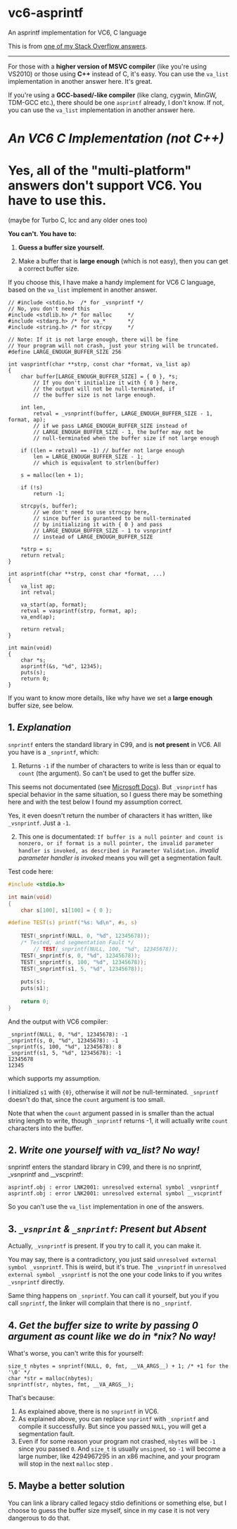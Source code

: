 # vc6-asprintf
An asprintf implementation for VC6, C language

This is from [one of my Stack Overflow answers](https://stackoverflow.com/questions/40159892/using-asprintf-on-windows/63317479#63317479).

---

For those with a **higher version of MSVC compiler** (like you're using VS2010) or those using **C++** instead of C, it's easy. You can use the `va_list` implementation in another answer here. It's great.

If you're using a **GCC-based/-like compiler** (like clang, cygwin, MinGW, TDM-GCC etc.), there should be one `asprintf` already, I don't know. If not, you can use the `va_list` implementation in another answer here.

# *An VC6 C Implementation (not C++)*
# Yes, all of the "multi-platform" answers don't support VC6. You have to use this.

(maybe for Turbo C, lcc and any older ones too)

**You can't. You have to:**

1. **Guess a buffer size yourself.**

2. Make a buffer that is **large enough** (which is not easy), then you can get a correct buffer size.

If you choose this, I have make a handy implement for VC6 C language, based on the `va_list` implement in another answer.

```
// #include <stdio.h>  /* for _vsnprintf */
// No, you don't need this
#include <stdlib.h> /* for malloc	  */
#include <stdarg.h> /* for va_*	      */
#include <string.h> /* for strcpy     */

// Note: If it is not large enough, there will be fine
// Your program will not crash, just your string will be truncated.
#define LARGE_ENOUGH_BUFFER_SIZE 256

int vasprintf(char **strp, const char *format, va_list ap)
{
	char buffer[LARGE_ENOUGH_BUFFER_SIZE] = { 0 }, *s;
		// If you don't initialize it with { 0 } here,
		// the output will not be null-terminated, if
		// the buffer size is not large enough.

	int len,
		retval = _vsnprintf(buffer, LARGE_ENOUGH_BUFFER_SIZE - 1, format, ap);
		// if we pass LARGE_ENOUGH_BUFFER_SIZE instead of
		// LARGE_ENOUGH_BUFFER_SIZE - 1, the buffer may not be
		// null-terminated when the buffer size if not large enough
	
	if ((len = retval) == -1) // buffer not large enough
		len = LARGE_ENOUGH_BUFFER_SIZE - 1;
		// which is equivalent to strlen(buffer)
			
	s = malloc(len + 1);
	
	if (!s)
		return -1;
	
	strcpy(s, buffer);
		// we don't need to use strncpy here,
		// since buffer is guranteed to be null-terminated
		// by initializing it with { 0 } and pass
		// LARGE_ENOUGH_BUFFER_SIZE - 1 to vsnprintf
		// instead of LARGE_ENOUGH_BUFFER_SIZE
	
	*strp = s;
	return retval;
}

int asprintf(char **strp, const char *format, ...)
{
	va_list ap;
	int retval;
	
	va_start(ap, format);
	retval = vasprintf(strp, format, ap);
	va_end(ap);
	
	return retval;
}

int main(void)
{
	char *s;
	asprintf(&s, "%d", 12345);
	puts(s);
	return 0;
}
```

If you want to know more details, like why have we set a **large enough** buffer size, see below.


## 1. *Explanation*

`snprintf` enters the standard library in C99, and is **not present** in VC6. All you have is a `_snprintf`, which:

1. Returns `-1` if the number of characters to write is less than or equal to `count` (the argument). So can't be used to get the buffer size.

This seems not documentated (see [Microsoft Docs](https://docs.microsoft.com/en-us/cpp/c-runtime-library/reference/snprintf-snprintf-snprintf-l-snwprintf-snwprintf-l?view=vs-2019)). But `_vsnprintf` has special behavior in the same situation, so I guess there may be something here and with the test below I found my assumption correct.

Yes, it even doesn't return the number of characters it has written, like `_vsnprintf`. Just a `-1`.

2. This one is documentated: `If buffer is a null pointer and count is nonzero, or if format is a null pointer, the invalid parameter handler is invoked, as described in Parameter Validation.` *invalid parameter handler is invoked* means you will get a segmentation fault.

Test code here:

```c
#include <stdio.h>

int main(void)
{
	char s[100], s1[100] = { 0 };

#define TEST(s) printf("%s: %d\n", #s, s)
	
	TEST(_snprintf(NULL, 0, "%d", 12345678));
	/* Tested, and segmentation Fault */
		// TEST(_snprintf(NULL, 100, "%d", 12345678));
	TEST(_snprintf(s, 0, "%d", 12345678));
	TEST(_snprintf(s, 100, "%d", 12345678));
	TEST(_snprintf(s1, 5, "%d", 12345678));
	
	puts(s);
	puts(s1);
	
	return 0;
}
```

And the output with VC6 compiler:

```
_snprintf(NULL, 0, "%d", 12345678): -1
_snprintf(s, 0, "%d", 12345678): -1
_snprintf(s, 100, "%d", 12345678): 8
_snprintf(s1, 5, "%d", 12345678): -1
12345678
12345
```

which supports my assumption.

I initialized `s1` with `{0}`, otherwise it will *not* be null-terminated. `_snprintf` doesn't do that, since the `count` argument is too small.

Note that when the `count` argument passed in is smaller than the actual string length to write, though `_snprintf` returns -1, it will actually write `count` characters into the buffer.

## 2. *Write one yourself with va_list? No way!*

snprintf enters the standard library in C99, and there is no snprintf, _vsnprintf and __vscprintf:

```
asprintf.obj : error LNK2001: unresolved external symbol _vsnprintf
asprintf.obj : error LNK2001: unresolved external symbol __vscprintf
```

So you can't use the `va_list` implementation in one of the answers.

## 3. *`_vsnprint` & `_snprintf`: Present but Absent*

Actually, `_vsnprintf` is present. If you try to call it, you can make it.

You may say, there is a contradictory, you just said `unresolved external symbol _vsnprintf`. This is weird, but it's true. The `_vsnprintf` in `unresolved external symbol _vsnprintf` is not the one your code links to if you writes `_vsnprintf` directly.

Same thing happens on `_snprintf`. You can call it yourself, but you if you call `snprintf`, the linker will complain that there is no `_snprintf`.

## 4. *Get the buffer size to write by passing 0 argument as count like we do in \*nix? No way!*

What's worse, you can't write this for yourself:

	size_t nbytes = snprintf(NULL, 0, fmt, __VA_ARGS__) + 1; /* +1 for the '\0' */
	char *str = malloc(nbytes);
	snprintf(str, nbytes, fmt, __VA_ARGS__);

That's because:

1. As explained above, there is no `snprintf` in VC6.
2. As explained above, you can replace `snprintf` with `_snprintf` and compile it successfully. But since you passed `NULL`, you will get a segmentation fault.
3. Even if for some reason your program not crashed, `nbytes` will be `-1` since you passed `0`. And `size_t` is usually `unsigned`, so `-1` will become a large number, like 4294967295 in an x86 machine, and your program will stop in the next `malloc` step .

## 5. Maybe a better solution

You can link a library called legacy stdio definitions or something else, but I choose to guess the buffer size myself, since in my case it is not very dangerous to do that.
